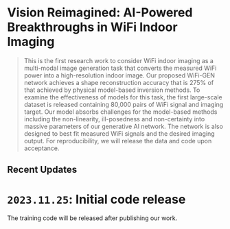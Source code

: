 # Vision Reimagined: AI-Powered Breakthroughs in WiFi Indoor Imaging

> This is the first research work to consider WiFi indoor imaging as a multi-modal image generation task that converts the measured WiFi power into a high-resolution indoor image. 
Our proposed WiFi-GEN network achieves a shape reconstruction accuracy that is 275\% of that achieved by physical model-based inversion methods.
To examine the effectiveness of models for this task, the first large-scale dataset is released containing 80,000 pairs of WiFi signal and imaging target.
Our model absorbs challenges for the model-based methods including the non-linearity, ill-posedness and non-certainty into massive parameters of our generative AI network. 
The network is also designed to best fit measured WiFi signals and the desired imaging output. For reproducibility, we will release the data and code upon acceptance.
  
## Recent Updates
**`2023.11.25`**: Initial code release  
=======

The training code will be released after publishing our work.
